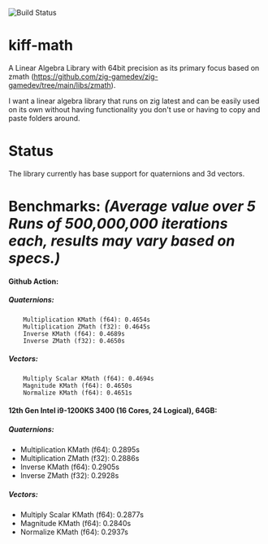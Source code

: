 ![Build Status](https://github.com/kiffpuppygames/kiff-math/actions/workflows/main.yml/badge.svg?branch=dev)

# kiff-math

A Linear Algebra Library with 64bit precision as its primary focus based on zmath (https://github.com/zig-gamedev/zig-gamedev/tree/main/libs/zmath). 

I want a linear algebra library that runs on zig latest and can be easily used on its own without having functionality you don't use or having to copy and paste folders around.

# Status
The library currently has base support for quaternions and 3d vectors.

# Benchmarks: *(Average value over 5 Runs of 500,000,000 iterations each, results may vary based on specs.)*

#### Github Action:
##### Quaternions: 
		Multiplication KMath (f64): 0.4654s
		Multiplication ZMath (f32): 0.4645s
		Inverse KMath (f64): 0.4689s
		Inverse ZMath (f32): 0.4650s
##### Vectors: 
		Multiply Scalar KMath (f64): 0.4694s
		Magnitude KMath (f64): 0.4650s
		Normalize KMath (f64): 0.4651s

#### 12th Gen Intel i9-1200KS 3400 (16 Cores, 24 Logical), 64GB:
##### Quaternions:
  - Multiplication KMath (f64): 0.2895s
  - Multiplication ZMath (f32): 0.2886s
  - Inverse KMath (f64): 0.2905s
  - Inverse ZMath (f32): 0.2928s

##### Vectors:
  - Multiply Scalar KMath (f64): 0.2877s
  - Magnitude KMath (f64): 0.2840s
  - Normalize KMath (f64): 0.2937s